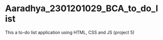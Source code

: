 # Aaradhya_2301201029_BCA_to_do_list
This a to-do list application using HTML, CSS and JS (project 5)
